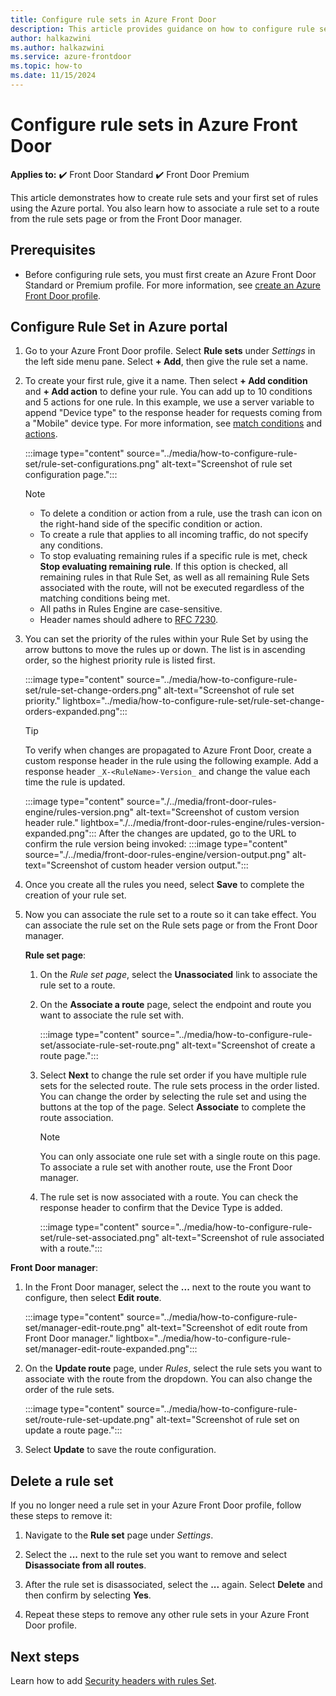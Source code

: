```yaml
---
title: Configure rule sets in Azure Front Door
description: This article provides guidance on how to configure rule sets you can use in an Azure Front Door profile. 
author: halkazwini
ms.author: halkazwini
ms.service: azure-frontdoor
ms.topic: how-to
ms.date: 11/15/2024
---
```


# Configure rule sets in Azure Front Door

**Applies to:** :heavy_check_mark: Front Door Standard :heavy_check_mark: Front Door Premium

This article demonstrates how to create rule sets and your first set of rules using the Azure portal. You also learn how to associate a rule set to a route from the rule sets page or from the Front Door manager.

## Prerequisites

* Before configuring rule sets, you must first create an Azure Front Door Standard or Premium profile. For more information, see [create an Azure Front Door profile](../create-front-door-portal.md).

## Configure Rule Set in Azure portal

1. Go to your Azure Front Door profile. Select **Rule sets** under *Settings* in the left side menu pane. Select **+ Add**, then give the rule set a name.
     
1. To create your first rule, give it a name. Then select **+ Add condition** and **+ Add action** to define your rule. You can add up to 10 conditions and 5 actions for one rule. In this example, we use a server variable to append "Device type" to the response header for requests coming from a "Mobile" device type. For more information, see [match conditions](../rules-match-conditions.md) and [actions](../front-door-rules-engine-actions.md).

    :::image type="content" source="../media/how-to-configure-rule-set/rule-set-configurations.png" alt-text="Screenshot of rule set configuration page.":::
     
     > [!NOTE]
     > * To delete a condition or action from a rule, use the trash can icon on the right-hand side of the specific condition or action.
     > * To create a rule that applies to all incoming traffic, do not specify any conditions.
     > * To stop evaluating remaining rules if a specific rule is met, check **Stop evaluating remaining rule**. If this option is checked, all remaining rules in that Rule Set, as well as all remaining Rule Sets associated with the route, will not be executed regardless of the matching conditions being met.
     > * All paths in Rules Engine are case-sensitive.
     > * Header names should adhere to [RFC 7230](https://datatracker.ietf.org/doc/html/rfc7230#section-3.2.6).

1. You can set the priority of the rules within your Rule Set by using the arrow buttons to move the rules up or down. The list is in ascending order, so the highest priority rule is listed first.

    :::image type="content" source="../media/how-to-configure-rule-set/rule-set-change-orders.png" alt-text="Screenshot of rule set priority." lightbox="../media/how-to-configure-rule-set/rule-set-change-orders-expanded.png":::

     > [!TIP]
     > To verify when changes are propagated to Azure Front Door, create a custom response header in the rule using the following example. Add a response header `_X-<RuleName>-Version_` and change the value each time the rule is updated.
     >  
     > :::image type="content" source="./../media/front-door-rules-engine/rules-version.png" alt-text="Screenshot of custom version header rule." lightbox="./../media/front-door-rules-engine/rules-version-expanded.png":::
     > After the changes are updated, go to the URL to confirm the rule version being invoked: 
     > :::image type="content" source="./../media/front-door-rules-engine/version-output.png" alt-text="Screenshot of custom header version output.":::

1. Once you create all the rules you need, select **Save** to complete the creation of your rule set.

1. Now you can associate the rule set to a route so it can take effect. You can associate the rule set on the Rule sets page or from the Front Door manager.
 
    **Rule set page**:

    1. On the *Rule set page*, select the **Unassociated** link to associate the rule set to a route.

    1. On the **Associate a route** page, select the endpoint and route you want to associate the rule set with.

        :::image type="content" source="../media/how-to-configure-rule-set/associate-rule-set-route.png" alt-text="Screenshot of create a route page.":::

    1. Select **Next** to change the rule set order if you have multiple rule sets for the selected route. The rule sets process in the order listed. You can change the order by selecting the rule set and using the buttons at the top of the page. Select **Associate** to complete the route association.

        > [!NOTE]
        > You can only associate one rule set with a single route on this page. To associate a rule set with another route, use the Front Door manager.

    1. The rule set is now associated with a route. You can check the response header to confirm that the Device Type is added.

        :::image type="content" source="../media/how-to-configure-rule-set/rule-set-associated.png" alt-text="Screenshot of rule associated with a route.":::

**Front Door manager**:

1. In the Front Door manager, select the **...** next to the route you want to configure, then select **Edit route**.

    :::image type="content" source="../media/how-to-configure-rule-set/manager-edit-route.png" alt-text="Screenshot of edit route from Front Door manager." lightbox="../media/how-to-configure-rule-set/manager-edit-route-expanded.png":::

1. On the **Update route** page, under *Rules*, select the rule sets you want to associate with the route from the dropdown. You can also change the order of the rule sets.

    :::image type="content" source="../media/how-to-configure-rule-set/route-rule-set-update.png" alt-text="Screenshot of rule set on update a route page.":::

1. Select **Update** to save the route configuration.

## Delete a rule set

If you no longer need a rule set in your Azure Front Door profile, follow these steps to remove it:

1. Navigate to the **Rule set** page under *Settings*.

1. Select the **...** next to the rule set you want to remove and select **Disassociate from all routes**.

1. After the rule set is disassociated, select the **...** again. Select **Delete** and then confirm by selecting **Yes**.

1. Repeat these steps to remove any other rule sets in your Azure Front Door profile.

## Next steps

Learn how to add [Security headers with rules Set](how-to-add-security-headers.md).
